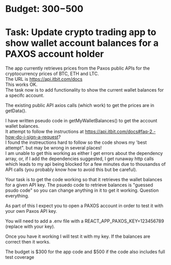 # Budget: $300-$500

# Task: Update crypto trading app to show wallet account balances for a PAXOS account holder

The app currently retrieves prices from the Paxos public APIs for the cryptocurrency prices of BTC, ETH and LTC.  
The URL is https://api.itbit.com/docs  
This works OK.  
The task now is to add functionality to show the current wallet balances for a specifc account.  

The existing public API axios calls (which work) to get the prices are in getData().  

I have written pseudo code in getMyWalletBalances() to get the account wallet balances.  
It attempt to follow the instructions at https://api.itbit.com/docs#faq-2.-how-do-i-sign-a-request?  
I found the instreuctions hard to follow so the code shows my 'best attempt". but may be wrong in several places!  
I am unable to get this working as either I get errors about the dependency array, or, if I add the dependencies suggested, I get runaway http calls which leads to my api being blocked for a few minutes due to thousandss of API calls (you probably know how to avoid this but be careful).

Your task is to get the code working so that it retrieves the wallet balances for a given API key.  The psuedo code to retrieve balances is "guessed psudo code" so you can change anything in it to get it working. Question everything.

As part of this I expect you to open a PAXOS account in order to test it with your own Paxos API key.  

You will need to add a .env file with a REACT_APP_PAXOS_KEY=123456789 (replace with your key).  

Once you have it working I will test it with my key.  If the balances are correct then it works.

The budget is $300 for the app code and $500 if the code also includes full test coverage
